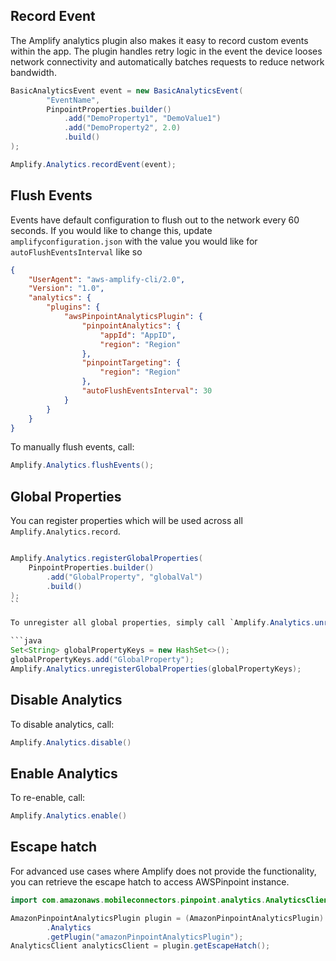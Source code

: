 ## Record Event

The Amplify analytics plugin also makes it easy to record custom events within the app. The plugin handles retry logic in the event the device looses network connectivity and automatically batches requests to reduce network bandwidth.

```java
BasicAnalyticsEvent event = new BasicAnalyticsEvent(
        "EventName",
        PinpointProperties.builder()
            .add("DemoProperty1", "DemoValue1")
            .add("DemoProperty2", 2.0)
            .build()
);

Amplify.Analytics.recordEvent(event);
```

## Flush Events

Events have default configuration to flush out to the network every 60 seconds. If you would like to change this, update `amplifyconfiguration.json` with the value you would like for `autoFlushEventsInterval` like so
```json
{
    "UserAgent": "aws-amplify-cli/2.0",
    "Version": "1.0",
    "analytics": {
        "plugins": {
            "awsPinpointAnalyticsPlugin": {
                "pinpointAnalytics": {
                    "appId": "AppID",
                    "region": "Region"
                },
                "pinpointTargeting": {
                    "region": "Region"
                },
                "autoFlushEventsInterval": 30
            }
        }
    }
}
```

To manually flush events, call:

```java
Amplify.Analytics.flushEvents();
```

## Global Properties

You can register properties which will be used across all `Amplify.Analytics.record`.

```java

Amplify.Analytics.registerGlobalProperties(
    PinpointProperties.builder()
        .add("GlobalProperty", "globalVal")
        .build()
);
``

To unregister all global properties, simply call `Amplify.Analytics.unregisterGlobalProperties()` or to unregister a single property, use

```java
Set<String> globalPropertyKeys = new HashSet<>();
globalPropertyKeys.add("GlobalProperty");
Amplify.Analytics.unregisterGlobalProperties(globalPropertyKeys);
```

## Disable Analytics

To disable analytics, call:

```java
Amplify.Analytics.disable()
```


## Enable Analytics
To re-enable, call:

```java
Amplify.Analytics.enable()
```


## Escape hatch

For advanced use cases where Amplify does not provide the functionality, you can retrieve the escape hatch to access AWSPinpoint instance.

```java
import com.amazonaws.mobileconnectors.pinpoint.analytics.AnalyticsClient;

AmazonPinpointAnalyticsPlugin plugin = (AmazonPinpointAnalyticsPlugin) Amplify
        .Analytics
        .getPlugin("amazonPinpointAnalyticsPlugin");
AnalyticsClient analyticsClient = plugin.getEscapeHatch();
```